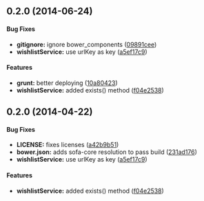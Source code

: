 <a name="0.2.0"></a>
## 0.2.0 (2014-06-24)


#### Bug Fixes

* **gitignore:** ignore bower_components ([09891cee](https://github.com/sofa/sofa-wishlist-service/commit/09891ceebc29a921ee203e95d26951ca39d7be58))
* **wishlistService:** use urlKey as key ([a5ef17c9](https://github.com/sofa/sofa-wishlist-service/commit/a5ef17c9adc3c3a1e5f48d8a52fc48b1daed016e))


#### Features

* **grunt:** better deploying ([10a80423](https://github.com/sofa/sofa-wishlist-service/commit/10a804238befff7e9c18f995332e72d43d93bdcd))
* **wishlistService:** added exists() method ([f04e2538](https://github.com/sofa/sofa-wishlist-service/commit/f04e2538c3b29cd656d2cc4d1aba5b3aacfa26d9))


<a name="0.2.0"></a>
## 0.2.0 (2014-04-22)


#### Bug Fixes

* **LICENSE:** fixes licenses ([a42b9b51](https://github.com/sofa/sofa-wishlist-service/commit/a42b9b51a73580368a8aace6edd95f6338cb0d11))
* **bower.json:** adds sofa-core resolution to pass build ([231ad176](https://github.com/sofa/sofa-wishlist-service/commit/231ad176ab16e814e92a5e2e841c2295cca3f041))
* **wishlistService:** use urlKey as key ([a5ef17c9](https://github.com/sofa/sofa-wishlist-service/commit/a5ef17c9adc3c3a1e5f48d8a52fc48b1daed016e))


#### Features

* **wishlistService:** added exists() method ([f04e2538](https://github.com/sofa/sofa-wishlist-service/commit/f04e2538c3b29cd656d2cc4d1aba5b3aacfa26d9))

